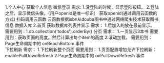 1.个人中心
    获取个人信息
    微信登录
        需求:
            1.没登陆的时候，显示登陆按钮。
            2.登陆之后，显示微信头像。（用户openid是唯一标识）
    获取openid(通过调用云函数的方式)
    扫码调用云函数
    云函数根据isbn从douba图书中通过网络爬虫技术获取图书信息
    数据入库
2.首页
    获取数据库列表并显示
        需求：
            1.后加入的放在最前显示。
        需要用到 :
            1.db.collection('todos').orderBy()
    分页
        需求：
            1.一页显示3本书
                需要用到：获取页面的高度，然后计算出每个item的高度
            2.滚动加载。
                需要用到：Page生命周期中的 onReachBottom 事件          
    下拉刷新
        需求：
            1.下拉刷新整个页面
        需要用到：
            1.页面配置增加允许下拉刷新：enablePullDownRefresh
            2.Page生命周期中的 onPullDownRefresh 事件     





